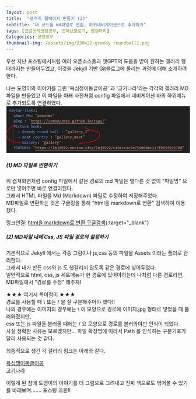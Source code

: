 ```yaml
---
layout: post
title:  "갤러리 웹페이지 만들기 (2)"
subtitle: "내 코드를 md파일로 변환, 하위네비게이션으로 추가하기"
tags: [코알못의코딩공부, 깃허브블로그, 웹갤러리]
Categories: 코딩공부
thumbnail-img: /assets/img/230422-greedy roundball1.png
---
```


우선 지난 포스팅에서처럼 여러 오픈소스들과 챗GPT의 도움을 받아 원하는 갤러리 형태까지는 만들어두었고, 
이것을 Jekyll 기반 Git블로그에 올리는 과정에 대해 소개하려 한다. <br>

나는 도영이의 이야기를 그린 '욕심쟁이동글이공' 과 '고기나라'라는 각각의 갤러리 MD 파일을 만들었고
이 파일을 아래 사진처럼 config 파일에서 네비게이션 바의 하위메뉴로 추가되도록 연결하였다. 
![config](\assets\img\230422_config.JPG) 

##### (1) MD 파일로 변환하기 

위 캡쳐화면처럼 config 파일에서 같은 경로의 md 파일은 별다른 것 없이 "파일명" 으로만 넣어주면 바로 연결이된다.  
그래서 HTML 파일을 Md (Markdown) 파일로 수정하여 저장해주었다. <br>
MD파일로 변환하는 것은 구글링을 통해 "html을 markdown로 변환" 검색하여 이용했다.<br>

링크연결: [html을 markdown로 변환 구글검색](https://www.google.com/search?q=html%EC%9D%84+markdown%EB%A1%9C+%EB%B3%80%ED%99%98&rlz=1C1CHZL_koKR749KR749&oq=html%EC%9D%84+markdown%EB%A1%9C+%EB%B3%80%ED%99%98&aqs=chrome..69i57.15433j0j15&sourceid=chrome&ie=UTF-8){:target="_blank"}


##### (2) MD파일 내에 Css, JS 파일 경로의 설정하기 

기본적으로 Jekyll 에서는 각종 그림이나 js,css 등의 파일을 Assets 이라는 폴더로 관리한다.<br>
그래서 내가 만든 css와 js 도 헷갈리지 않도록 같은 경로에 넣어두었다. <br>
일반적으로 html, css, js 세트메뉴가 한 경로에 있어야하는데 나처럼 다른 경로라면, MD파일에서 "경로를 수정" 해주자! <br>

★★★ 여기서 특이점이 ★★★<br>
경로를 사용할 때  \ 또는 /  을 잘 구분해주어야 했다!!  <br>
나의 경우에는 이미지의 경우에는 \ 이 모양으로 경로에 이미지.jpg 형태로 넣었을 때 불러와졌지만,<br>
css 또는 js 파일을 불러올 때에는 / 요 모양으로 경로를 불러와야만 인식이 되었다. <br>
사실 정확한 사유는 모르겠지만... 파일 확장명에 따라서 Path 를 인식하는 구분기호가 달리 사용되는 것 같다. <br>

최종적으로 생긴 각 갤러리 링크는 아래와 같다. 

<a href="https://somady2018.github.io/gallery_2/" target="_blank"> 욕심쟁이동글이공 </a><br>
<a href="https://somady2018.github.io/gallery_meat/" target="_blank"> 고기나라  </a><br>



이렇게 된 참에 도영이의 이야기를 더 그림으로 그려내고 진짜 책으로도 엮어볼 수 있기를 바래보며....... 포스팅 끄읕!!  <br>


